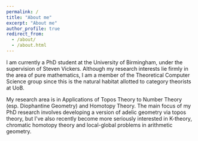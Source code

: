 ```yaml
---
permalink: /
title: "About me"
excerpt: "About me"
author_profile: true
redirect_from: 
  - /about/
  - /about.html
---
```

I am currently a PhD student at the University of Birmingham, under the supervision of Steven Vickers. Although my research interests lie firmly in the area of pure mathematics, I am a member of the Theoretical Computer Science group since this is the natural habitat allotted to category theorists at UoB.

My research area is in Applications of Topos Theory to Number Theory (esp. Diophantine Geometry) and Homotopy Theory. The main focus of my PhD research involves developing a version of adelic geometry via topos theory, but I've also recently become more seriously interested in K-theory, chromatic homotopy theory and local-global problems in arithmetic geometry. 

